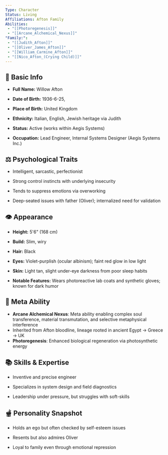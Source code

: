 ```yaml
---
Type: Character
Status: Living
Affiliations: Afton Family
Abilities: 
 - "[[Photoregenesis]]"
 - "[[Arcane_Alchemical_Nexus]]"
"Family:": 
 - "[[Judith_Afton]]"
 - "[[Oliver_James_Afton]]"
 - "[[William_Carmine_Afton]]"
 - "[[Nico_Afton_(Crying Child)]]"
---
```

## 📅 Basic Info

- **Full Name:** Willow Afton
    
- **Date of Birth:** 1936-6-25, 
    
- **Place of Birth:** United Kingdom
    
- **Ethnicity:** Italian, English, Jewish heritage via Judith
    
- **Status:** Active (works within Aegis Systems)
    
- **Occupation:** Lead Engineer, Internal Systems Designer (Aegis Systems Inc.)
    

## ⚖️ Psychological Traits

- Intelligent, sarcastic, perfectionist
    
- Strong control instincts with underlying insecurity
    
- Tends to suppress emotions via overworking
    
- Deep-seated issues with father (Oliver); internalized need for validation
    

## 👁️ Appearance

- **Height:** 5'6" (168 cm)
    
- **Build:** Slim, wiry
    
- **Hair:** Black
    
- **Eyes:** Violet-purplish (ocular albinism); faint red glow in low light
    
- **Skin:** Light tan, slight under-eye darkness from poor sleep habits
    
- **Notable Features:** Wears photoreactive lab coats and synthetic gloves; known for dark humor
    
## 🧬 Meta Ability  
 - **Arcane Alchemical Nexus**: Meta ability enabling complex soul transference, material transmutation, and selective metaphysical interference
- Inherited from Afton bloodline, lineage rooted in ancient Egypt → Greece → UK  
 - **Photoregenesis**: Enhanced biological regeneration via photosynthetic energy
    
## 📚 Skills & Expertise

- Inventive and precise engineer
    
- Specializes in system design and field diagnostics
    
- Leadership under pressure, but struggles with soft-skills
    

## 🫕 Personality Snapshot

- Holds an ego but often checked by self-esteem issues
    
- Resents but also admires Oliver
    
- Loyal to family even through emotional repression